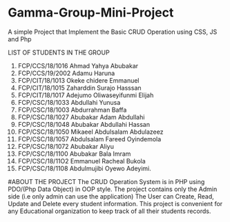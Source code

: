 # Gamma-Group-Mini-Project
A simple Project that Implement the Basic CRUD Operation using CSS, JS and Php

LIST OF STUDENTS IN THE GROUP
1. FCP/CCS/18/1016   Ahmad Yahya Abubakar
2. FCP/CCS/19/2002  Adamu  Haruna
3. FCP/CIT/18/1013 Okeke chidere Emmanuel
4. FCP/CIT/18/1015  Zaharddin Surajo Hasssan 
5. FCP/CIT/18/1017  Adejumo Oliwaseyifunmi Elijah
6. FCP/CSC/18/1033 Abdullahi Yunusa
7. FCP/CSC/18/1003 Abdurrahman Baffa
8. FCP/CSC/18/1027 Abubakar Adam Abdullahi 
9. FCP/CSC/18/1048 Abubakar Abdullahi Hassan 
10. FCP/CSC/18/1050 Mikaeel Abdulsalam Abdulazeez
11. FCP/CSC/18/1057 Abdulsalam Fareed Oyindemola
12. FCP/CSC/18/1072 Abubakar Aliyu 
13. FCP/CSC/18/1100 Abubakar Bala Imram 
14. FCP/CSC/18/11O2 Emmanuel Racheal Bukola
15. FCP/CSC/18/1108 Abdulmujibi Oyewo Adeyimi.


#ABOUT THE PROJECT
The CRUD Operation System is in PHP using PDO/(Php Data Object) in OOP style.
The project contains only the Admin side (i.e only admin can use the application)
The User can Create, Read, Update and Delete every student information. This project is convenient for any Educational organization to keep track of all their students records.

